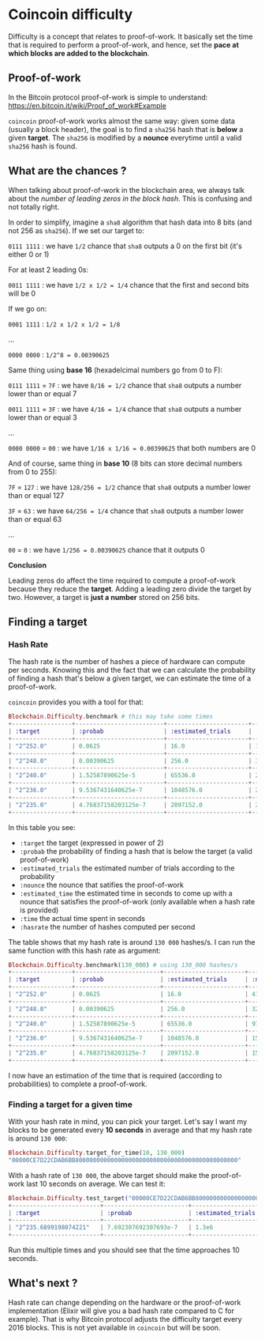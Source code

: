 # Coincoin difficulty

Difficulty is a concept that relates to proof-of-work. It basically set the time that is required to perform a proof-of-work, and hence, set the **pace at which blocks are added to the blockchain**.

## Proof-of-work

In the Bitcoin protocol proof-of-work is simple to understand: https://en.bitcoin.it/wiki/Proof_of_work#Example

`coincoin` proof-of-work works almost the same way: given some data (usually a block header), the goal is to find a `sha256` hash that is **below** a given **target**. The `sha256` is modified by a **nounce** everytime until a valid `sha256` hash is found.

## What are the chances ?

When talking about proof-of-work in the blockchain area, we always talk about the *number of leading zeros in the block hash*. This is confusing and not totally right.

In order to simplify, imagine a `sha8` algorithm that hash data into 8 bits (and not 256 as `sha256`). If we set our target to:

`0111 1111` : we have `1/2` chance that `sha8` outputs a 0 on the first bit (it's either 0 or 1)

For at least 2 leading 0s:

`0011 1111` : we have `1/2 x 1/2 = 1/4` chance that the first and second bits will be 0

If we go on:

`0001 1111` : `1/2 x 1/2 x 1/2 = 1/8`

...

`0000 0000` : `1/2^8 = 0.00390625`

Same thing using **base 16** (hexadelcimal numbers go from 0 to F):

`0111 1111` = `7F` : we have `8/16 = 1/2` chance that `sha8` outputs a number lower than or equal 7

`0011 1111` = `3F` : we have `4/16 = 1/4` chance that `sha8` outputs a number lower than or equal 3

...

`0000 0000` = `00` : we have `1/16 x 1/16 = 0.00390625` that both numbers are 0

And of course, same thing in **base 10** (8 bits can store decimal numbers from 0 to 255):

`7F` = `127` : we have `128/256 = 1/2` chance that `sha8` outputs a number lower than or equal 127

`3F` = `63` : we have `64/256 = 1/4` chance that `sha8` outputs a number lower than or equal 63

...

`00` = `0` : we have `1/256 = 0.00390625` chance that it outputs 0

**Conclusion**

Leading zeros do affect the time required to compute a proof-of-work because they reduce the **target**. Adding a leading zero divide the target by two. However, a target is **just a number** stored on 256 bits.

## Finding a target

### Hash Rate

The hash rate is the number of hashes a piece of hardware can compute per seconds. Knowing this and the fact that we can calculate the probability of finding a hash that's below a given target, we can estimate the time of a proof-of-work.

`coincoin` provides you with a tool for that:

```elixir
Blockchain.Difficulty.benchmark # this may take some times
+-----------------+-------------------------+-----------------------+----------------+----------------------+---------------+------------------------+
| :target         | :probab                 | :estimated_trials     | :nounce        | :estimated_time      | :time         | :hashrate              |
+-----------------+-------------------------+-----------------------+----------------+----------------------+---------------+------------------------+
| "2^252.0"       | 0.0625                  | 16.0                  | 13             | "n/a"                | 0.0           | "n/a"                  |
+-----------------+-------------------------+-----------------------+----------------+----------------------+---------------+------------------------+
| "2^248.0"       | 0.00390625              | 256.0                 | 33             | "n/a"                | 0.001         | "n/a"                  |
+-----------------+-------------------------+-----------------------+----------------+----------------------+---------------+------------------------+
| "2^240.0"       | 1.52587890625e-5        | 65536.0               | 238476         | "n/a"                | 1.829         | 130386.00328048113     |
+-----------------+-------------------------+-----------------------+----------------+----------------------+---------------+------------------------+
| "2^236.0"       | 9.5367431640625e-7      | 1048576.0             | 2289880        | "n/a"                | 17.604        | 130077.25516927971     |
+-----------------+-------------------------+-----------------------+----------------+----------------------+---------------+------------------------+
| "2^235.0"       | 4.76837158203125e-7     | 2097152.0             | 2289880        | "n/a"                | 17.707        | 129320.60766928333     |
+-----------------+-------------------------+-----------------------+----------------+----------------------+---------------+------------------------+
```

In this table you see:
- `:target` the target (expressed in power of 2)
- `:probab` the probability of finding a hash that is below the target (a valid proof-of-work)
- `:estimated_trials` the estimated number of trials according to the probability
- `:nounce` the nounce that satifies the proof-of-work
- `:estimated_time` the estimated time in seconds to come up with a nounce that satisfies the proof-of-work (only available when a hash rate is provided)
- `:time` the actual time spent in seconds
- `:hasrate` the number of hashes computed per second

The table shows that my hash rate is around `130 000` hashes/s. I can run the same function with this hash rate as argument:

```elixir
Blockchain.Difficulty.benchmark(130_000) # using 130_000 hashes/s
+-----------------+------------------------+-----------------------+---------------+-------------------------+---------------+-----------------------+
| :target         | :probab                | :estimated_trials     | :nounce       | :estimated_time         | :time         | :hashrate             |
+-----------------+------------------------+-----------------------+---------------+-------------------------+---------------+-----------------------+
| "2^252.0"       | 0.0625                 | 16.0                  | 41            | 1.2307692307692307e-4   | 0.001         | "n/a"                 |
+-----------------+------------------------+-----------------------+---------------+-------------------------+---------------+-----------------------+
| "2^248.0"       | 0.00390625             | 256.0                 | 326           | 0.001969230769230769    | 0.004         | "n/a"                 |
+-----------------+------------------------+-----------------------+---------------+-------------------------+---------------+-----------------------+
| "2^240.0"       | 1.52587890625e-5       | 65536.0               | 97779         | 0.5041230769230769      | 0.737         | "n/a"                 |
+-----------------+------------------------+-----------------------+---------------+-------------------------+---------------+-----------------------+
| "2^236.0"       | 9.5367431640625e-7     | 1048576.0             | 1539392       | 8.06596923076923        | 11.319        | 136000.70677621698    |
+-----------------+------------------------+-----------------------+---------------+-------------------------+---------------+-----------------------+
| "2^235.0"       | 4.76837158203125e-7    | 2097152.0             | 1539392       | 16.13193846153846       | 11.375        | 135331.16483516485    |
+-----------------+------------------------+-----------------------+---------------+-------------------------+---------------+-----------------------+
```

I now have an estimation of the time that is required (according to probabilities) to complete a proof-of-work.

### Finding a target for a given time

With your hash rate in mind, you can pick your target. Let's say I want my blocks to be generated every **10 seconds** in average and that my hash rate is around `130 000`:

```elixir
Blockchain.Difficulty.target_for_time(10, 130_000)
"00000CE7D22CDAB6BB8000000000000000000000000000000000000000000000"
```

With a hash rate of `130 000`, the above target should make the proof-of-work last 10 seconds on average. We can test it:

```elixir
Blockchain.Difficulty.test_target("00000CE7D22CDAB6BB8000000000000000000000000000000000000000000000", 130_000)
+-------------------------+------------------------+----------------------+---------------+--------------------+-------------+-----------------------+
| :target                 | :probab                | :estimated_trials    | :nounce       | :estimated_time    | :time       | :hashrate             |
+-------------------------+------------------------+----------------------+---------------+--------------------+-------------+-----------------------+
| "2^235.6899198074221"   | 7.692307692307693e-7   | 1.3e6                | 1262283       | 10.0               | 9.682       | 130374.19954554843    |
+-------------------------+------------------------+----------------------+---------------+--------------------+-------------+-----------------------+
```

Run this multiple times and you should see that the time approaches 10 seconds.

## What's next ?

Hash rate can change depending on the hardware or the proof-of-work implementation (Elixir will give you a bad hash rate compared to C for example). That is why Bitcoin protocol adjusts the difficulty target every 2016 blocks. This is not yet available in `coincoin` but will be soon.
